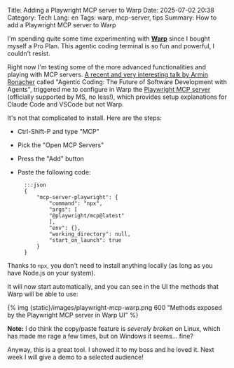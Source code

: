 Title: Adding a Playwright MCP server to Warp
Date: 2025-07-02 20:38
Category: Tech
Lang: en
Tags: warp, mcp-server, tips
Summary: How to add a Playwright MCP server to Warp

I'm spending quite some time experimenting with [**Warp**](https://www.warp.dev/) since I bought myself a Pro Plan. This agentic coding terminal is so fun and powerful, I couldn't resist.

Right now I'm testing some of the more advanced functionalities and playing with MCP servers. [A recent and very interesting talk by Armin Ronacher](https://youtu.be/nfOVgz_omlU?si=yWDF5EZNjKGl8E1T) called "Agentic Coding: The Future of Software Development with Agents", triggered me to configure in Warp the [Playwright MCP server](https://github.com/microsoft/playwright-mcp) (officially supported by MS, no less!), which provides setup explanations for Claude Code and VSCode but not Warp.

It's not that complicated to install. Here are the steps:

* Ctrl-Shift-P and type "MCP"
* Pick the "Open MCP Servers"
* Press the "Add" button
* Paste the following code:

        :::json
        {
            "mcp-server-playwright": {
                "command": "npx",
                "args": [
                "@playwright/mcp@latest"
                ],
                "env": {},
                "working_directory": null,
                "start_on_launch": true
            }
        }

Thanks to `npx`, you don't need to install anything locally (as long as you have Node.js on your system).

It will now start automatically, and you can see in the UI the methods that Warp will be able to use:

{% img {static}/images/playwright-mcp-warp.png 600 "Methods exposed by the Playwright MCP server in Warp UI" %}

**Note:** I do think the copy/paste feature is _severely broken_ on Linux, which has made me rage a few times, but on Windows it seems... fine?

Anyway, this is a great tool. I showed it to my boss and he loved it.
Next week I will give a demo to a selected audience!
